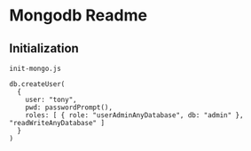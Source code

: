 # Mongodb Readme

## Initialization

```
init-mongo.js
```


```
db.createUser(
  {
    user: "tony",
    pwd: passwordPrompt(),
    roles: [ { role: "userAdminAnyDatabase", db: "admin" }, "readWriteAnyDatabase" ]
  }
)
```